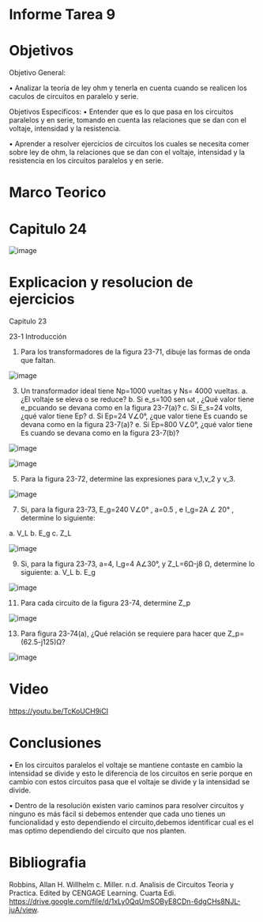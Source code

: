 
# Informe Tarea 9

# Objetivos


Objetivo General:


• Analizar la teoría de ley ohm y tenerla en cuenta cuando se realicen los caculos de circuitos en paralelo y serie.

Objetivos Especificos:
• Entender que es lo que pasa en los circuitos paralelos y en serie, tomando en cuenta las relaciones que se dan con el voltaje, intensidad y la resistencia.

• Aprender a resolver ejercicios de circuitos los cuales se necesita comer sobre ley de ohm, la relaciones que se dan con el voltaje, intensidad y la resistencia en los circuitos paralelos y en serie.

# Marco Teorico


 #    Capitulo 24
 
 ![image](https://user-images.githubusercontent.com/84412132/132618229-966581f2-1442-46bb-af27-f407f8fa933f.png)


# Explicacion y resolucion de ejercicios

Capitulo 23

23-1 Introducción

1. Para los transformadores de la figura 23-71, dibuje las formas de onda que
faltan.

![image](https://user-images.githubusercontent.com/84412132/132618451-73911920-7466-4371-99f2-d3f355ef97bf.png)


3. Un transformador ideal tiene Np=1000 vueltas y Ns= 4000 vueltas.
a. ¿El voltaje se eleva o se reduce?
b. Si e_s=100 sen ωt , ¿Qué valor tiene e_pcuando se devana como en la figura
23-7(a)?
c. Si E_s=24 volts, ¿qué valor tiene Ep?
d. Si Ep=24 V∠0°, ¿que valor tiene Es cuando se devana como en la figura
23-7(a)?
e. Si Ep=800 V∠0°, ¿qué valor tiene Es cuando se devana como en la figura
23-7(b)?


![image](https://user-images.githubusercontent.com/84412132/132618579-a8800b46-7656-449a-b4d4-5b027b6034d0.png)


![image](https://user-images.githubusercontent.com/84412132/132618593-8bf5d888-d60a-4bc6-bdee-661fa8bd26ae.png)


5. Para la figura 23-72, determine las expresiones para v_1,v_2  y v_3.

![image](https://user-images.githubusercontent.com/84412132/132618633-e954d8a9-dfb2-4af0-a2e5-19b77833d0eb.png)


7.  Si, para la figura 23-73, E_g=240 V∠0° , a=0.5 , e  I_g=2A ∠ 20° , determine lo siguiente:

a. V_L
b. E_g
c. Z_L

![image](https://user-images.githubusercontent.com/84412132/132618765-62061215-ed1b-4ad6-8537-2ba308948913.png)


9. Si, para la figura 23-73, a=4, I_g=4 A∠30°, y Z_L=6Ω-j8 Ω, determine lo siguiente:
a. V_L
b. E_g


![image](https://user-images.githubusercontent.com/84412132/132618817-136fa6c5-7aef-401e-81df-1b31dec94632.png)


11. Para cada circuito de la figura 23-74, determine Z_p

![image](https://user-images.githubusercontent.com/84412132/132618879-35909fa7-d639-4425-9905-7c26cd64b145.png)


13. Para figura 23-74(a), ¿Qué relación se requiere para hacer que Z_p=(62.5-j125)Ω?

![image](https://user-images.githubusercontent.com/84412132/132618914-e17c6717-343f-48dc-829b-c3c89ae7fe19.png)







# Video

https://youtu.be/TcKoUCH9iCI

# Conclusiones

• En los circuitos paralelos el voltaje se mantiene contaste en cambio la intensidad se divide y esto le diferencia de los circuitos en serie porque en cambio con estos circuitos pasa que el voltaje se divide y la intensidad se divide.

• Dentro de la resolución existen vario caminos para resolver circuitos y ninguno es más fácil si debemos entender que cada uno tienes un funcionalidad y esto dependiendo el circuito,debemos identificar cual es el mas optimo dependiendo del circuito que nos planten.

# Bibliografia 


Robbins, Allan H. Willhelm c. Miller. n.d. Analisis de Circuitos Teoria y Practica. Edited by CENGAGE Learning. Cuarta Edi. https://drive.google.com/file/d/1xLy0QqUmSOByE8CDn-6dgCHs8NJL-juA/view.

